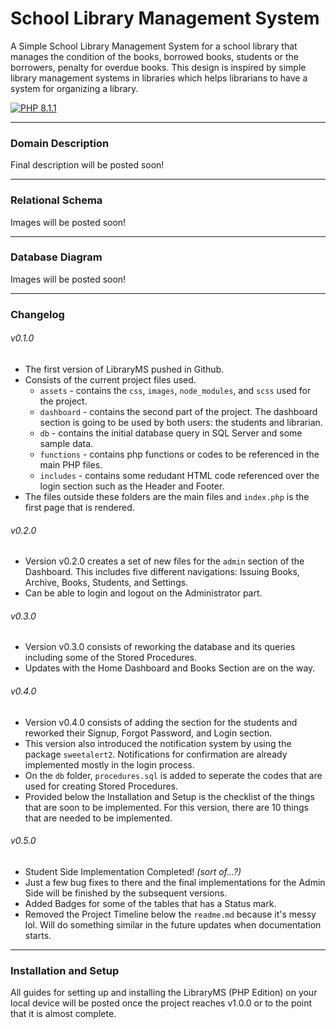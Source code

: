 # School Library Management System
A Simple School Library Management System for a school library that manages the condition of the books, borrowed books, students or the borrowers, penalty for overdue books. This design is inspired by simple library management systems in libraries which helps librarians to have a system for organizing a library.

[![PHP 8.1.1](https://img.shields.io/badge/php-8.1.1-purple?logo=php&logoColor=B0B3D6)](https://www.php.net/downloads.php)
___
### Domain Description
Final description will be posted soon!
___
### Relational Schema
Images will be posted soon!
___
### Database Diagram
Images will be posted soon!
___
### Changelog
###### v0.1.0
* The first version of LibraryMS pushed in Github.
* Consists of the current project files used.
  * `assets` - contains the `css`, `images`, `node_modules`, and `scss` used for the project.
  * `dashboard` - contains the second part of the project. The dashboard section is going to be used by both users: the students and librarian.
  * `db` - contains the initial database query in SQL Server and some sample data.
  * `functions` - contains php functions or codes to be referenced in the main PHP files.
  *  `includes` - contains some redudant HTML code referenced over the login section such as the Header and Footer.
* The files outside these folders are the main files and `index.php` is the first page that is rendered.
###### v0.2.0
* Version v0.2.0 creates a set of new files for the `admin` section of the Dashboard. This includes five different navigations: Issuing Books, Archive, Books, Students, and Settings.
* Can be able to login and logout on the Administrator part.
###### v0.3.0
* Version v0.3.0 consists of reworking the database and its queries including some of the Stored Procedures.
* Updates with the Home Dashboard and Books Section are on the way.
###### v0.4.0
* Version v0.4.0 consists of adding the section for the students and reworked their Signup, Forgot Password, and Login section.
* This version also introduced the notification system by using the package `sweetalert2`. Notifications for confirmation are already implemented mostly in the login process.
* On the `db` folder, `procedures.sql` is added to seperate the codes that are used for creating Stored Procedures. 
* Provided below the Installation and Setup is the checklist of the things that are soon to be implemented. For this version, there are 10 things that are needed to be implemented.
###### v0.5.0
* Student Side Implementation Completed! *(sort of...?)*
* Just a few bug fixes to there and the final implementations for the Admin Side will be finished by the subsequent versions.
* Added Badges for some of the tables that has a Status mark.
* Removed the Project Timeline below the `readme.md` because it's messy lol. Will do something similar in the future updates when documentation starts.
___
### Installation and Setup
All guides for setting up and installing the LibraryMS (PHP Edition) on your local device will be posted once the project reaches v1.0.0 or to the point that it is almost complete.
